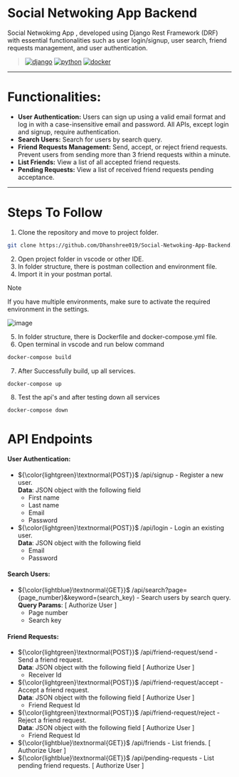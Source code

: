 # Social Netwoking App Backend
Social Netwokimg App , developed using Django Rest Framework (DRF) with essential functionalities such as user login/signup, user search, friend requests management, and user authentication.
>[![django](https://img.shields.io/badge/Django-092E20.svg?style=flat&logo=django&logoColor=white)](https://www.djangoproject.com/)
[![python](https://img.shields.io/badge/Python-3776AB.svg?style=flat&logo=Python&logoColor=white)](https://www.python.org/)
[![docker](https://img.shields.io/badge/Docker-2496ED.svg?style=flat&logo=Docker&logoColor=white)](https://hub.docker.com/r/zeroxeli/readme-ai)

---
# Functionalities:

- **User Authentication:** Users can sign up using a valid email format and log in with a case-insensitive email and password. All APIs, except login and signup, require authentication.
- **Search Users:** Search for users by search query.
- **Friend Requests Management:** Send, accept, or reject friend requests. Prevent users from sending more than 3 friend requests within a minute.
- **List Friends:** View a list of all accepted friend requests.
- **Pending Requests:** View a list of received friend requests pending acceptance.

---
# Steps To Follow
1. Clone the repository and move to project folder.
```sh
git clone https://github.com/Dhanshree019/Social-Netwoking-App-Backend.git
```
2. Open project folder in vscode or other IDE.
3. In folder structure, there is postman collection and environment file.
4. Import it in your postman portal.
> [!Note]
> If you have multiple environments, make sure to activate the required environment in the settings.

![image](https://github.com/user-attachments/assets/1200114f-c937-4fb8-ae0f-26aaf674debc)


5. In folder structure, there is Dockerfile and docker-compose.yml file.
6. Open terminal in vscode and run below command
```sh
docker-compose build
```
7. After Successfully build, up all services.
```sh
docker-compose up 
```
8. Test the api's and after testing down all services
```sh
docker-compose down
```

# API Endpoints
#### User Authentication:
- ${\color{lightgreen}\textnormal{POST}}$  /api/signup - Register a new user. \
  **Data**: JSON object with the following field
  - First name
  - Last name
  - Email
  - Password
- ${\color{lightgreen}\textnormal{POST}}$ /api/login - Login an existing user. \
  **Data**: JSON object with the following field
  - Email
  - Password

#### Search Users:
- ${\color{lightblue}\textnormal{GET}}$ /api/search?page={page_number}&keyword=(search_key) - Search users by search query.\
  **Query Params**: [ Authorize User ]
  - Page number
  - Search key

#### Friend Requests:
- ${\color{lightgreen}\textnormal{POST}}$ /api/friend-request/send - Send a friend request. \
  **Data**: JSON object with the following field [ Authorize User ]
  - Receiver Id
- ${\color{lightgreen}\textnormal{POST}}$ /api/friend-request/accept - Accept a friend request. \
  **Data**: JSON object with the following field [ Authorize User ]
  - Friend Request Id
- ${\color{lightgreen}\textnormal{POST}}$ /api/friend-request/reject - Reject a friend request. \
  **Data**: JSON object with the following field [ Authorize User ]
  - Friend Request Id
- ${\color{lightblue}\textnormal{GET}}$  /api/friends - List friends. [ Authorize User ]
- ${\color{lightblue}\textnormal{GET}}$  /api/pending-requests - List pending friend requests. [ Authorize User ]
